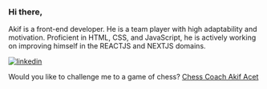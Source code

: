 ### Hi there,


Akif is a front-end developer. He is a team player with high adaptability and motivation. Proficient in HTML, CSS, and JavaScript, he is actively working on improving himself in the REACTJS and NEXTJS domains.


[![linkedin](https://img.shields.io/badge/Linkedin-000000?style=for-the-badge&logo=Linkedin&logoColor=white)](https://www.linkedin.com/in/akifacet/)

Would you like to challenge me to a game of chess? [Chess Coach Akif Acet](https://lichess.org/@/akifacet)
